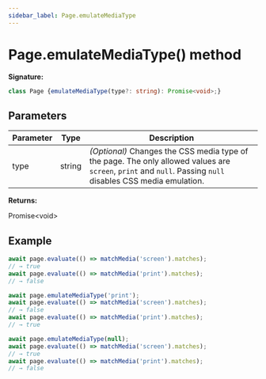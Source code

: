 ```yaml
---
sidebar_label: Page.emulateMediaType
---
```

# Page.emulateMediaType() method

**Signature:**

```typescript
class Page {emulateMediaType(type?: string): Promise<void>;}
```

## Parameters

|  Parameter | Type | Description |
|  --- | --- | --- |
|  type | string | <i>(Optional)</i> Changes the CSS media type of the page. The only allowed values are <code>screen</code>, <code>print</code> and <code>null</code>. Passing <code>null</code> disables CSS media emulation. |

**Returns:**

Promise&lt;void&gt;

## Example


```ts
await page.evaluate(() => matchMedia('screen').matches);
// → true
await page.evaluate(() => matchMedia('print').matches);
// → false

await page.emulateMediaType('print');
await page.evaluate(() => matchMedia('screen').matches);
// → false
await page.evaluate(() => matchMedia('print').matches);
// → true

await page.emulateMediaType(null);
await page.evaluate(() => matchMedia('screen').matches);
// → true
await page.evaluate(() => matchMedia('print').matches);
// → false
```

